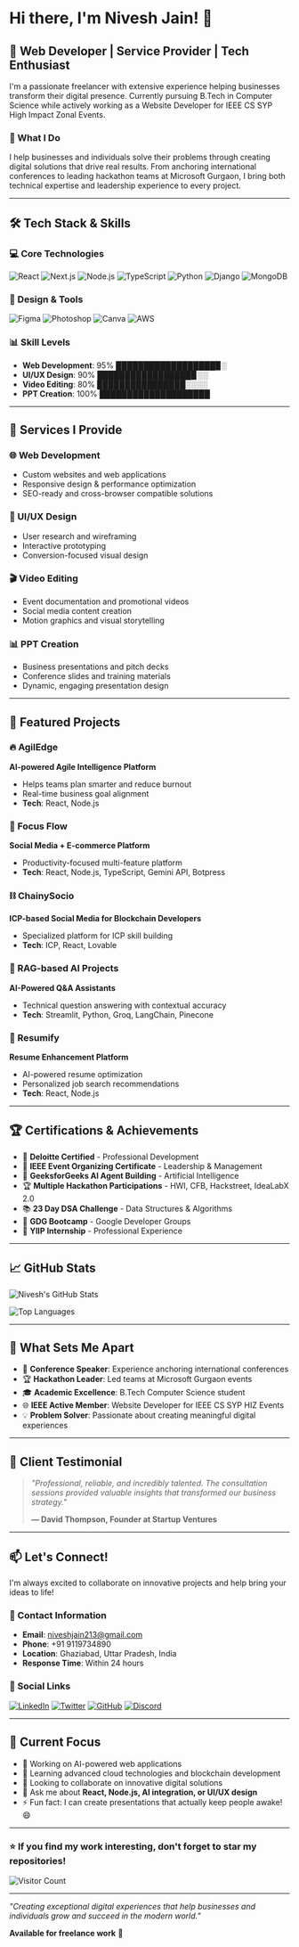 # Hi there, I'm Nivesh Jain! 👋

## 🚀 Web Developer | Service Provider | Tech Enthusiast

I'm a passionate freelancer with extensive experience helping businesses transform their digital presence. Currently pursuing B.Tech in Computer Science while actively working as a Website Developer for IEEE CS SYP High Impact Zonal Events.

### 🎯 What I Do
I help businesses and individuals solve their problems through creating digital solutions that drive real results. From anchoring international conferences to leading hackathon teams at Microsoft Gurgaon, I bring both technical expertise and leadership experience to every project.

---

## 🛠️ Tech Stack & Skills

### 💻 Core Technologies
![React](https://img.shields.io/badge/React-20232A?style=for-the-badge&logo=react&logoColor=61DAFB)
![Next.js](https://img.shields.io/badge/Next.js-000000?style=for-the-badge&logo=next.js&logoColor=white)
![Node.js](https://img.shields.io/badge/Node.js-43853D?style=for-the-badge&logo=node.js&logoColor=white)
![TypeScript](https://img.shields.io/badge/TypeScript-007ACC?style=for-the-badge&logo=typescript&logoColor=white)
![Python](https://img.shields.io/badge/Python-3776AB?style=for-the-badge&logo=python&logoColor=white)
![Django](https://img.shields.io/badge/Django-092E20?style=for-the-badge&logo=django&logoColor=white)
![MongoDB](https://img.shields.io/badge/MongoDB-4EA94B?style=for-the-badge&logo=mongodb&logoColor=white)

### 🎨 Design & Tools
![Figma](https://img.shields.io/badge/Figma-F24E1E?style=for-the-badge&logo=figma&logoColor=white)
![Photoshop](https://img.shields.io/badge/Adobe%20Photoshop-31A8FF?style=for-the-badge&logo=Adobe%20Photoshop&logoColor=black)
![Canva](https://img.shields.io/badge/Canva-%2300C4CC.svg?&style=for-the-badge&logo=Canva&logoColor=white)
![AWS](https://img.shields.io/badge/Amazon_AWS-232F3E?style=for-the-badge&logo=amazon-aws&logoColor=white)

### 📊 Skill Levels
- **Web Development**: 95% ██████████████████▉░
- **UI/UX Design**: 90% █████████████████▉░░
- **Video Editing**: 80% ████████████████░░░░
- **PPT Creation**: 100% ████████████████████

---

## 🎯 Services I Provide

### 🌐 Web Development
- Custom websites and web applications
- Responsive design & performance optimization
- SEO-ready and cross-browser compatible solutions

### 🎨 UI/UX Design
- User research and wireframing
- Interactive prototyping
- Conversion-focused visual design

### 🎬 Video Editing
- Event documentation and promotional videos
- Social media content creation
- Motion graphics and visual storytelling

### 📊 PPT Creation
- Business presentations and pitch decks
- Conference slides and training materials
- Dynamic, engaging presentation design

---

## 🚀 Featured Projects

### 🔥 AgilEdge
**AI-powered Agile Intelligence Platform**
- Helps teams plan smarter and reduce burnout
- Real-time business goal alignment
- **Tech**: React, Node.js

### 🎯 Focus Flow
**Social Media + E-commerce Platform**
- Productivity-focused multi-feature platform
- **Tech**: React, Node.js, TypeScript, Gemini API, Botpress

### ⛓️ ChainySocio
**ICP-based Social Media for Blockchain Developers**
- Specialized platform for ICP skill building
- **Tech**: ICP, React, Lovable

### 🤖 RAG-based AI Projects
**AI-Powered Q&A Assistants**
- Technical question answering with contextual accuracy
- **Tech**: Streamlit, Python, Groq, LangChain, Pinecone

### 📄 Resumify
**Resume Enhancement Platform**
- AI-powered resume optimization
- Personalized job search recommendations
- **Tech**: React, Node.js

---

## 🏆 Certifications & Achievements

- 🏅 **Deloitte Certified** - Professional Development
- 🎯 **IEEE Event Organizing Certificate** - Leadership & Management
- 🤖 **GeeksforGeeks AI Agent Building** - Artificial Intelligence
- 🏆 **Multiple Hackathon Participations** - HWI, CFB, Hackstreet, IdeaLabX 2.0
- 📚 **23 Day DSA Challenge** - Data Structures & Algorithms
- 🚀 **GDG Bootcamp** - Google Developer Groups
- 💼 **YIIP Internship** - Professional Experience

---

## 📈 GitHub Stats

![Nivesh's GitHub Stats](https://github-readme-stats.vercel.app/api?username=YOUR_GITHUB_USERNAME&show_icons=true&theme=radical)

![Top Languages](https://github-readme-stats.vercel.app/api/top-langs/?username=YOUR_GITHUB_USERNAME&layout=compact&theme=radical)

---

## 🌟 What Sets Me Apart

- 🎤 **Conference Speaker**: Experience anchoring international conferences
- 🏆 **Hackathon Leader**: Led teams at Microsoft Gurgaon events
- 🎓 **Academic Excellence**: B.Tech Computer Science student
- 🌐 **IEEE Active Member**: Website Developer for IEEE CS SYP HIZ Events
- 💡 **Problem Solver**: Passionate about creating meaningful digital experiences

---

## 💬 Client Testimonial

> *"Professional, reliable, and incredibly talented. The consultation sessions provided valuable insights that transformed our business strategy."*
> 
> **— David Thompson, Founder at Startup Ventures**

---

## 📫 Let's Connect!

I'm always excited to collaborate on innovative projects and help bring your ideas to life!

### 📧 Contact Information
- **Email**: [niveshjain213@gmail.com](mailto:niveshjain213@gmail.com)
- **Phone**: +91 9119734890
- **Location**: Ghaziabad, Uttar Pradesh, India
- **Response Time**: Within 24 hours

### 🔗 Social Links
[![LinkedIn](https://img.shields.io/badge/LinkedIn-0077B5?style=for-the-badge&logo=linkedin&logoColor=white)](YOUR_LINKEDIN_URL)
[![Twitter](https://img.shields.io/badge/Twitter-1DA1F2?style=for-the-badge&logo=twitter&logoColor=white)](YOUR_TWITTER_URL)
[![GitHub](https://img.shields.io/badge/GitHub-100000?style=for-the-badge&logo=github&logoColor=white)](YOUR_GITHUB_URL)
[![Discord](https://img.shields.io/badge/Discord-5865F2?style=for-the-badge&logo=discord&logoColor=white)](YOUR_DISCORD_URL)

---

## 🎯 Current Focus

- 🔭 Working on AI-powered web applications
- 🌱 Learning advanced cloud technologies and blockchain development
- 👯 Looking to collaborate on innovative digital solutions
- 💬 Ask me about **React, Node.js, AI integration, or UI/UX design**
- ⚡ Fun fact: I can create presentations that actually keep people awake! 😄

---

### ⭐ If you find my work interesting, don't forget to star my repositories!

![Visitor Count](https://visitor-badge.laobi.icu/badge?page_id=YOUR_GITHUB_USERNAME.YOUR_GITHUB_USERNAME)

---

*"Creating exceptional digital experiences that help businesses and individuals grow and succeed in the modern world."*

**Available for freelance work** 🚀
